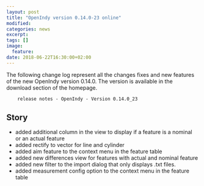 ```yaml
---
layout: post
title: "OpenIndy version 0.14.0-23 online"
modified:
categories: news
excerpt:
tags: []
image:
  feature:
date: 2018-06-22T16:30:00+02:00
---
```


The following change log represent all the changes fixes and new features of the new OpenIndy version 0.14.0.
The version is available in the download section of the homepage.


        release notes - OpenIndy - Version 0.14.0_23
        
<h2>        Story
</h2>
<ul>
<li> added additional column in the view to display if a feature is a nominal or an actual feature
</li>
<li> added rectify to vector for line and cylinder
</li>
<li> added aim feature to the context menu in the feature table
</li>
<li> added new differences view for features with actual and nominal feature
</li>
<li> added new filter to the import dialog that only displays .txt files.
</li>
<li> added measurement config option to the context menu in the feature table
</li>
</ul>